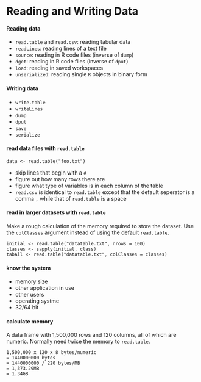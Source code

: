 Reading and Writing Data
========================

#### Reading data

- `read.table` and `read.csv`: reading tabular data
- `readLines`: reading lines of a text file
- `source`: reading in R code files (inverse of `dump`)
- `dget`: reading in R code files (inverse of `dput`)
- `load`: reading in saved workspaces
- `unserialized`: reading single `R` objects in binary form

#### Writing data

- `write.table`
- `writeLines`
- `dump`
- `dput`
- `save`
- `serialize`

#### read data files with `read.table`

```
data <- read.table("foo.txt")
```

- skip lines that begin with a `#`
- figure out how many rows there are
- figure what type of variables is in each column of the table
- `read.csv` is identical to `read.table` except that the default seperator is a comma `,` while that of `read.table` is a space ` `

#### read in larger datasets with `read.table`

Make a rough calculation of the memory required to store the dataset. Use the `colClasses` argument instead of using the default `read.table`.

```
initial <- read.table("datatable.txt", nrows = 100)
classes <- sapply(initial, class)
tabAll <- read.table("datatable.txt", colClasses = classes)
```

#### know the system

- memory size
- other application in use
- other users
- operating systme
- 32/64 bit

#### calculate memory

A data frame with 1,500,000 rows and 120 columns, all of which are numeric. Normally need twice the memory to `read.table`.

```
1,500,000 x 120 x 8 bytes/numeric
= 1440000000 bytes
= 1440000000 / 220 bytes/MB
= 1,373.29MB
= 1.34GB
```

